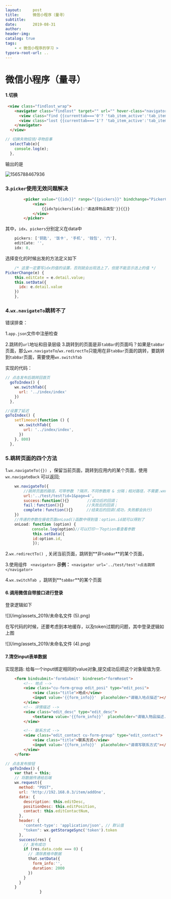 ```yaml
---
layout:     post
title:      微信小程序（量寻）
subtitle:  
date:       2019-08-31
author:     
header-img: 
catalog: true
tags:
    - < 微信小程序的学习 >
typora-root-url: ..
---
```



# 微信小程序（量寻）

#### 1.切换

```html
 <view class="findlost_wrap">
    <navigator class="findlost" target="" url="" hover-class="navigator-hover" open-type="navigate">
      <view class="find {{currenttab==='0'? 'tab_item_active':'tab_item'}}" data-tabId="0" bindtap="selectTab" >失物招领</view>
      <view class="lost {{currenttab==='1'? 'tab_item_active':'tab_item'}}" data-tabId="1" bindtap="selectTab" >寻物启事</view>
    </navigator>
  </view>
```

```js
// 切换失物招领/寻物启事
  selectTab(e){
    console.log(e);
  },
```

输出的是

![1565788467936](C:\GitHub\CodingWithAlice.github.io\img\assets_2019\1565788467936.png)

### 3.`picker`使用无效问题解决

```html
		<picker value="{{idx}}" range="{{pickers}}" bindchange="PickerChange">
            <view>
                {{idx?pickers[idx]:'请选择物品类型'}}{{}}
            </view>
        </picker>
```

其中，`idx`、`pickers`分别定义在data中

```javascript
    pickers: ['钥匙', '饭卡', '手机', '钱包', '门'],
    editCate: '',
    idx: 0,
```

选择变化的时候出发的方法定义如下

```javascript
	/* 这里一定要写idx的值的设置，否则就会出现选上了，但是不能显示选上的值 */
PickerChange(e) {
    this.editCate = e.detail.value;
    this.setData({
      idx: e.detail.value
    })
  	},
```

### 4.`wx.navigateTo`跳转不了

错误排查：

1.`app.json`文件中注册检查

2.跳转的`url`地址和目录层级
3.跳转到的页面是非`tabBar`的页面吗？如果是`tabBar`页面，那么`wx.navigateTo`/`wx.redirectTo`只能用在非`tabBar`页面的跳转，要跳转到`tabBar`页面，需要使用`wx.switchTab`

实现的代码：

```javascript
// 点击发布后跳转回首页
  goToIndex() {
    wx.switchTab({
      url: '../index/index'
    })
  },
```

```javascript
//设置了延迟
goToIndex() {
    setTimeout(function () {
      wx.switchTab({
        url: '../index/index',
      })
    }, 800)
  },
```

### 5.跳转页面的四个方法

1.`wx.navigateTo({}) `，保留当前页面，跳转到应用内的某个页面，使用 `wx.navigateBack` 可以返回;

```javascript
	wx.navigateTo({
    	//跳转页面的路径，可带参数 ？隔开，不同参数用 & 分隔；相对路径，不需要.wxml后缀
		url:'../test/test?id=1&page=4',  
      	success:function(){}        //成功后的回调；
      	fail：function(){}          //失败后的回调；
     	complete：function(){}      //结束后的回调(成功，失败都会执行)
  	})
  	//传递的参数在接收页面onLoad()函数中得到值：option.id就可以得到了
  	onLoad: function (option) {
　　　　	 console.log(option)//可以打印一下option看查看参数
     		this.setData({
         	id:option.id,
     		});
```

2.`wx.redirectTo() `, 关闭当前页面，跳转到**非`tabBar`**的某个页面，

3.使用组件 ` <navigator>`  **示例：** ` <navigator url='../test/test'>点击跳转</navigator> `

4.`wx.switchTab `，跳转到**`tabBar`**的某个页面

#### 6.调用微信自带接口进行登录

登录逻辑如下

![](/img/assets_2019/未命名文件 (5).png)

在写代码的时候，还要考虑到本地缓存，以及token过期的问题，其中登录逻辑如上图

![](/img/assets_2019/未命名文件 (4).png)

#### 7.清空input表单数据

实现思路: 给每一个input绑定相同的value对象,提交成功后把这个对象赋值为空. 

```html
    <form bindsubmit='formSubmit' bindreset="formReset">
        <!-- 地点 -->
        <view class="cu-form-group edit_posi" type="edit_posi">
            <view class="title">地点</view>
            <input value='{{form_info}}'  placeholder="请输入地点描述"></input>
        </view>
        <!-- 详情描述 -->
        <view class="edit_desc" type="edit_desc">
            <textarea value='{{form_info}}'  placeholder="请输入物品描述..."></textarea>
        </view>

        <!-- 联系方式 -->
        <view class="edit_contact cu-form-group" type="edit_contact">
            <view class="title">联系方式</view>
            <input value='{{form_info}}'  placeholder="请填写联系方式"></input>
        </view>
    </form>
```

```javascript
// 点击发布按钮
  goToIndex() {
    var that = this;
	// 将数据传递给后端
    wx.request({
      method: "POST",
      url: 'http://192.168.0.3/item/addOne',
      data: {
        description: this.editDesc,
        positionDesc: this.editPosition,
        contact: this.editContactNum,
      },
      header: {
        'content-type': 'application/json', // 默认值
        "token": wx.getStorageSync('token').token
      },
      success(res) {
        // 发布成功
        if (res.data.code === 0) {
          // 清除表格中数据
          that.setData({
            form_info:'',
            duration: 2000
          })
        }
      }
    }
               }
```


